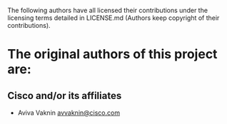 The following authors have all licensed their contributions under the licensing terms detailed in LICENSE.md (Authors keep copyright of their contributions).
# The original authors of this project are:

## Cisco and/or its affiliates

* Aviva Vaknin <avvaknin@cisco.com>
